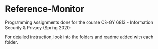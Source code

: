 # Reference-Monitor
Programming Assignments done for the course CS-GY 6813 - Information Security & Privacy (Spring 2020)

For detailed instruction, look into the folders and readme added with each folder.
